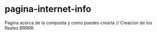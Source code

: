 # pagina-internet-info
Pagina acerca de la composta y como puedes crearla // Creacion de los Reales BRRRR
